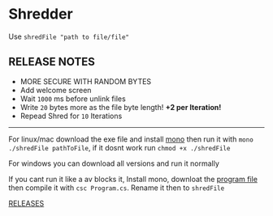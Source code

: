 # Shredder
Use `shredFile "path to file/file"`


## RELEASE NOTES
- MORE SECURE WITH RANDOM BYTES
- Add welcome screen
- Wait `1000` ms before unlink files
- Write `20` bytes more as the file byte length! <strong>+2 per Iteration!</strong>
- Repead Shred for `10` Iterations

---

For linux/mac download the exe file and install [mono](https://www.mono-project.com/download/stable/) then run it with `mono ./shredFile pathToFile`, if it dosnt work run `chmod +x ./shredFile`

For windows you can download all versions and run it normally

If you cant run it like a av blocks it, Install mono, downloat the [program file](https://raw.githubusercontent.com/Sharkbyteprojects/shredFile/master/shredFile/Program.cs) then compile it with `csc Program.cs`. Rename it then to `shredFile`

[RELEASES](https://github.com/Sharkbyteprojects/shredFile/releases/latest)
